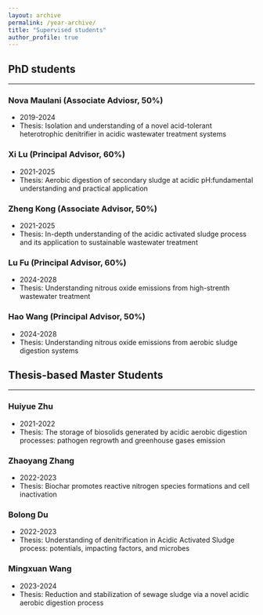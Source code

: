 ```yaml
---
layout: archive
permalink: /year-archive/
title: "Supervised students"
author_profile: true
---
```




## PhD students
---
### Nova Maulani (Associate Adviosr, 50%)
* 2019-2024
* Thesis: Isolation and understanding of a novel acid-tolerant heterotrophic denitrifier in acidic wastewater treatment systems
### Xi Lu (Principal Advisor, 60%)
* 2021-2025
* Thesis: Aerobic digestion of secondary sludge at acidic pH:fundamental understanding and practical application
### Zheng Kong (Associate Advisor, 50%)
* 2021-2025
* Thesis: In-depth understanding of the acidic activated sludge process and its application to sustainable wastewater treatment
### Lu Fu (Principal Advisor, 60%)
* 2024-2028
* Thesis: Understanding nitrous oxide emissions from high-strenth wastewater treatment
### Hao Wang (Principal Advisor, 50%)
* 2024-2028
* Thesis: Understanding nitrous oxide emissions from aerobic sludge digestion systems

## Thesis-based Master Students
---
### Huiyue Zhu
* 2021-2022
* Thesis: The storage of biosolids generated by acidic aerobic digestion processes: pathogen regrowth and greenhouse gases emission
### Zhaoyang Zhang
* 2022-2023
* Thesis: Biochar promotes reactive nitrogen species formations and cell inactivation
### Bolong Du
* 2022-2023
* Thesis: Understanding of denitrification in Acidic Activated Sludge process: potentials, impacting factors, and microbes
### Mingxuan Wang
* 2023-2024
* Thesis: Reduction and stabilization of sewage sludge 
via a novel acidic aerobic digestion process